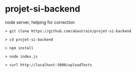 # projet-si-backend
node server, helping for correction

`> git clone https://github.com/aGautrain/projet-si-backend`

`> cd projet-si-backend`

`> npm install`

`> node index.js`

`> curl http://localhost:3000/uploadTests`
